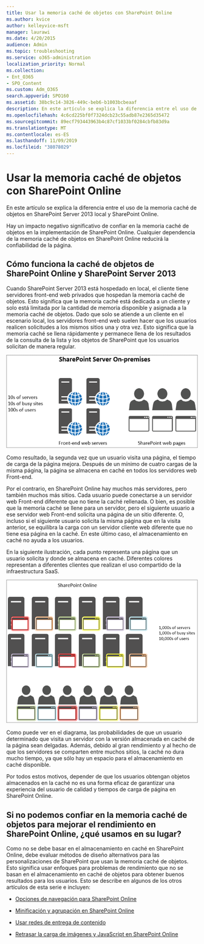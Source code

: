 ```yaml
---
title: Usar la memoria caché de objetos con SharePoint Online
ms.author: kvice
author: kelleyvice-msft
manager: laurawi
ms.date: 4/20/2015
audience: Admin
ms.topic: troubleshooting
ms.service: o365-administration
localization_priority: Normal
ms.collection:
- Ent_O365
- SPO_Content
ms.custom: Adm_O365
search.appverid: SPO160
ms.assetid: 38bc9c14-3826-449c-beb6-b1003bcbeaaf
description: En este artículo se explica la diferencia entre el uso de la memoria caché de objetos en SharePoint Server 2013 local y SharePoint Online.
ms.openlocfilehash: 4c6cd225bf0f7324dcb23c55adb87e2365d35472
ms.sourcegitcommit: 89ecf793443963b4c87cf1033bf0284cbfb83d9a
ms.translationtype: MT
ms.contentlocale: es-ES
ms.lasthandoff: 11/09/2019
ms.locfileid: "38078029"
---
```

# <a name="using-the-object-cache-with-sharepoint-online"></a>Usar la memoria caché de objetos con SharePoint Online

En este artículo se explica la diferencia entre el uso de la memoria caché de objetos en SharePoint Server 2013 local y SharePoint Online.
  
Hay un impacto negativo significativo de confiar en la memoria caché de objetos en la implementación de SharePoint Online. Cualquier dependencia de la memoria caché de objetos en SharePoint Online reducirá la confiabilidad de la página. 
  
## <a name="how-the-sharepoint-online-and-sharepoint-server-2013-object-cache-works"></a>Cómo funciona la caché de objetos de SharePoint Online y SharePoint Server 2013

Cuando SharePoint Server 2013 está hospedado en local, el cliente tiene servidores front-end web privados que hospedan la memoria caché de objetos. Esto significa que la memoria caché está dedicada a un cliente y solo está limitada por la cantidad de memoria disponible y asignada a la memoria caché de objetos. Dado que solo se atiende a un cliente en el escenario local, los servidores front-end web suelen hacer que los usuarios realicen solicitudes a los mismos sitios una y otra vez. Esto significa que la memoria caché se llena rápidamente y permanece llena de los resultados de la consulta de la lista y los objetos de SharePoint que los usuarios solicitan de manera regular.
  
![Muestra el tráfico y la carga a los servidores locales front-end web](media/a0d38b36-4909-4abb-8d4e-4930814bb3de.png)
  
Como resultado, la segunda vez que un usuario visita una página, el tiempo de carga de la página mejora. Después de un mínimo de cuatro cargas de la misma página, la página se almacena en caché en todos los servidores web Front-end.
  
Por el contrario, en SharePoint Online hay muchos más servidores, pero también muchos más sitios. Cada usuario puede conectarse a un servidor web Front-end diferente que no tiene la caché rellenada. O bien, es posible que la memoria caché se llene para un servidor, pero el siguiente usuario a ese servidor web Front-end solicita una página de un sitio diferente. O, incluso si el siguiente usuario solicita la misma página que en la visita anterior, se equilibra la carga con un servidor cliente web diferente que no tiene esa página en la caché. En este último caso, el almacenamiento en caché no ayuda a los usuarios.
  
En la siguiente ilustración, cada punto representa una página que un usuario solicita y donde se almacena en caché. Diferentes colores representan a diferentes clientes que realizan el uso compartido de la infraestructura SaaS.
  
![Muestra los resultados de almacenamiento en memoria caché de objetos en SharePoint Online](media/25d04011-ef83-4cb7-9e04-a6ed490f63c3.png)
  
Como puede ver en el diagrama, las probabilidades de que un usuario determinado que visita un servidor con la versión almacenada en caché de la página sean delgadas. Además, debido al gran rendimiento y al hecho de que los servidores se comparten entre muchos sitios, la caché no dura mucho tiempo, ya que sólo hay un espacio para el almacenamiento en caché disponible.
  
Por todos estos motivos, depender de que los usuarios obtengan objetos almacenados en la caché no es una forma eficaz de garantizar una experiencia del usuario de calidad y tiempos de carga de página en SharePoint Online.
  
## <a name="if-we-cant-rely-on-the-object-cache-to-improve-performance-in-sharepoint-online-what-do-we-use-instead"></a>Si no podemos confiar en la memoria caché de objetos para mejorar el rendimiento en SharePoint Online, ¿qué usamos en su lugar?

Como no se debe basar en el almacenamiento en caché en SharePoint Online, debe evaluar métodos de diseño alternativos para las personalizaciones de SharePoint que usan la memoria caché de objetos. Esto significa usar enfoques para problemas de rendimiento que no se basan en el almacenamiento en caché de objetos para obtener buenos resultados para los usuarios. Esto se describe en algunos de los otros artículos de esta serie e incluyen:
  
- [Opciones de navegación para SharePoint Online](navigation-options-for-sharepoint-online.md)
    
- [Minificación y agrupación en SharePoint Online](minification-and-bundling-in-sharepoint-online.md)
    
- [Usar redes de entrega de contenido](using-content-delivery-networks-with-sharepoint-online.md)
    
- [Retrasar la carga de imágenes y JavaScript en SharePoint Online](delay-loading-images-and-javascript-in-sharepoint-online.md)
    

